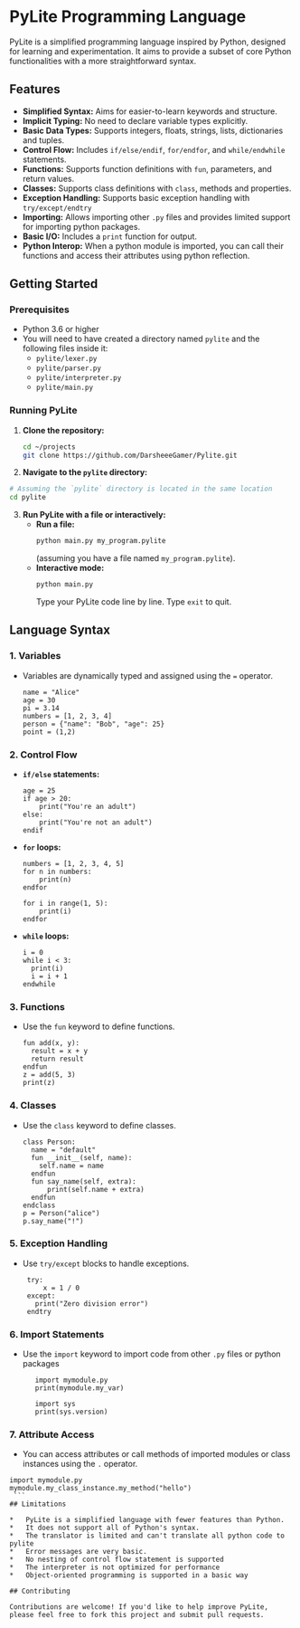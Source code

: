 # PyLite Programming Language

PyLite is a simplified programming language inspired by Python, designed for learning and experimentation. It aims to provide a subset of core Python functionalities with a more straightforward syntax.

## Features

*   **Simplified Syntax:**  Aims for easier-to-learn keywords and structure.
*   **Implicit Typing:** No need to declare variable types explicitly.
*   **Basic Data Types:** Supports integers, floats, strings, lists, dictionaries and tuples.
*   **Control Flow:** Includes `if/else/endif`, `for/endfor`, and `while/endwhile` statements.
*   **Functions:**  Supports function definitions with `fun`, parameters, and return values.
*   **Classes:** Supports class definitions with `class`, methods and properties.
*    **Exception Handling:**  Supports basic exception handling with `try/except/endtry`
*   **Importing:** Allows importing other `.py` files and provides limited support for importing python packages.
*   **Basic I/O:** Includes a `print` function for output.
*   **Python Interop:** When a python module is imported, you can call their functions and access their attributes using python reflection.

## Getting Started

### Prerequisites

*   Python 3.6 or higher
*   You will need to have created a directory named `pylite` and the following files inside it:
    *  `pylite/lexer.py`
    *  `pylite/parser.py`
    *  `pylite/interpreter.py`
    *  `pylite/main.py`
  

### Running PyLite

1.  **Clone the repository:**
    ```bash
    cd ~/projects
    git clone https://github.com/DarsheeeGamer/Pylite.git
    ```

2.  **Navigate to the `pylite` directory:**

   ```bash
   # Assuming the `pylite` directory is located in the same location
   cd pylite
   ```

3.  **Run PyLite with a file or interactively:**
    *   **Run a file:**
        ```bash
        python main.py my_program.pylite
        ```
        (assuming you have a file named `my_program.pylite`).
    *   **Interactive mode:**
        ```bash
        python main.py
        ```
        Type your PyLite code line by line. Type `exit` to quit.

## Language Syntax

### 1. Variables

*   Variables are dynamically typed and assigned using the `=` operator.

    ```pylite
    name = "Alice"
    age = 30
    pi = 3.14
    numbers = [1, 2, 3, 4]
    person = {"name": "Bob", "age": 25}
    point = (1,2)
    ```

### 2. Control Flow

*   **`if/else` statements:**

    ```pylite
    age = 25
    if age > 20:
        print("You're an adult")
    else:
        print("You're not an adult")
    endif
    ```
*   **`for` loops:**

    ```pylite
    numbers = [1, 2, 3, 4, 5]
    for n in numbers:
        print(n)
    endfor

    for i in range(1, 5):
        print(i)
    endfor
    ```
*   **`while` loops:**

    ```pylite
    i = 0
    while i < 3:
      print(i)
      i = i + 1
    endwhile
    ```

### 3. Functions

*   Use the `fun` keyword to define functions.

    ```pylite
    fun add(x, y):
      result = x + y
      return result
    endfun
    z = add(5, 3)
    print(z)
    ```

### 4. Classes

*  Use the `class` keyword to define classes.

    ```pylite
    class Person:
      name = "default"
      fun __init__(self, name):
        self.name = name
      endfun
      fun say_name(self, extra):
          print(self.name + extra)
      endfun
    endclass
    p = Person("alice")
    p.say_name("!")
    ```

### 5. Exception Handling

*   Use `try/except` blocks to handle exceptions.

    ```pylite
     try:
         x = 1 / 0
     except:
       print("Zero division error")
     endtry
    ```

### 6. Import Statements

*   Use the `import` keyword to import code from other `.py` files or python packages

     ```pylite
        import mymodule.py
        print(mymodule.my_var)

        import sys
        print(sys.version)
     ```

### 7. Attribute Access
*   You can access attributes or call methods of imported modules or class instances using the `.` operator.

   ```pylite
   import mymodule.py
   mymodule.my_class_instance.my_method("hello")
    ```
## Limitations

*   PyLite is a simplified language with fewer features than Python.
*   It does not support all of Python's syntax.
*   The translator is limited and can't translate all python code to pylite
*   Error messages are very basic.
*   No nesting of control flow statement is supported
*   The interpreter is not optimized for performance
*   Object-oriented programming is supported in a basic way

## Contributing

Contributions are welcome! If you'd like to help improve PyLite, please feel free to fork this project and submit pull requests.
